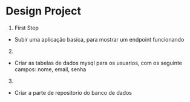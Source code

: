 # Design Project 

1) First Step 
- Subir uma aplicação basica, para mostrar um endpoint funcionando

2) 
- Criar as tabelas de dados mysql para os usuarios, com os seguinte campos: nome, email, senha

3) 
- Criar a parte de repositorio do banco de dados
